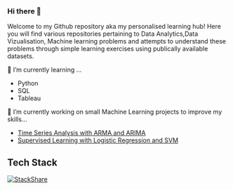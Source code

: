 ### Hi there 👋

<!--
**ekattoor/ekattoor** is a ✨ _special_ ✨ repository because its `README.md` (this file) appears on your GitHub profile.

Here are some ideas to get you started:


- 🌱 I’m currently learning ...
- 👯 I’m looking to collaborate on ...
- 🤔 I’m looking for help with ...
- 💬 Ask me about ...
- 📫 How to reach me: ...
- 😄 Pronouns: ...
- ⚡ Fun fact: ...
-->

Welcome to my Github repository aka my personalised learning hub! Here you will find various repositories pertaining to Data Analytics,Data Vizualisation, Machine learning problems and attempts to understand these problems through simple learning exercises using publically available datasets.  


🌱 I’m currently learning ...
* Python
* SQL
* Tableau  

🔭 I’m currently working on small Machine Learning projects to improve my skills...
* [Time Series Analysis with ARMA and ARIMA](https://github.com/ekattoor/ARIMA-Time-Series-Analysis)
* [Supervised Learning with Logistic Regression and SVM](https://github.com/ekattoor/Cyclist-Accidents-in-Toronto)

## Tech Stack

[![StackShare](http://img.shields.io/badge/tech-stack-0690fa.svg?style=flat)](https://stackshare.io/elnajkattoor/my-stack)
